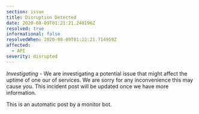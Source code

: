 ```yaml
---
section: issue
title: Disruption Detected
date: 2020-08-09T01:21:21.248196Z
resolved: true
informational: false
resolvedWhen: 2020-08-09T01:22:21.714959Z
affected:
  - API
severity: disrupted
---
```

*Investigating* - We are investigating a potential issue that might affect the uptime of one our of services. We are sorry for any inconvenience this may cause you. This incident post will be updated once we have more information.

This is an automatic post by a monitor bot.
        